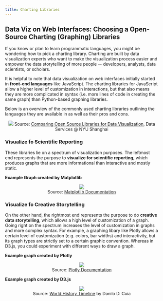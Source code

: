 ```yaml
---
title: Charting Libraries
---
```


## Data Viz on Web Interfaces: Choosing a Open-Source Charting (Graphing) Libraries
If you know or plan to learn programmatic languages, you might be wondering how to pick a charting library. Charting  are built by data visualization experts who want to make the visualization process easier and empower the data storytelling of more people -- developers, analysts, data scientists, or scholars. 

It is helpful to note that data visualization on web interfaces initially started in **front-end languages** like JavaScript. The charting libraries for JavaScript allow a higher level of customization in interactions, but that also means they are more complicated in syntax (i.e. more lines of code in creating the same graph) than Python-based graphing libraries.

Below is an overview of the commonly used charting libraries outlining the languages they are available in as well as their pros and cons.

<p class='caption' align="center">
  <img src="https://user-images.githubusercontent.com/53935081/145172586-ce12fb27-9f10-4581-acf5-57d442a3716f.png">
  Source: <a href='https://docs.google.com/spreadsheets/d/1XRSdNGCteZG7TtLvBydivCGB8VX42iOCtW24c3HbDw0/edit?usp=sharing'>Comparing Open Source Libraries for Data Visualization</a>, Data Services @ NYU Shanghai
</p>

### Visualize fo Scientific Reporting

These libraries lie on a spectrum of visualization purposes. The leftmost end represents the purpose to **visualize for scientific reporting**, which produces graphs that are more informational than interactive and mostly static.

**Example Graph created by Matplotlib**

<p class='caption' align="center">
  <img src="https://user-images.githubusercontent.com/53935081/145172950-048926aa-465c-4cfe-b35d-786c8517cff5.png">
  <br>
  Source: <a href='https://matplotlib.org/stable/gallery/lines_bars_and_markers/barchart.html#sphx-glr-gallery-lines-bars-and-markers-barchart-py'>Matplotlib Documentation</a>
</p>

### Visualize fo Creative Storytelling

On the other hand, the rightmost end represents the purpose to do **creative data storytelling**, which allows a high level of customization of a graph. Going right on the spectrum increases the level of customization in graphs and more complex syntax. For example, a graphing libary like Plotly allows a certain level of customization (e.g. colors, bar widths) and interactivity, but its graph types are strictly set to a certain graphic convention. Whereas in D3.js, you could experiment with different ways to draw a graph.

**Example graph created by Plotly**

<p class='caption' align="center">
  <img src="https://user-images.githubusercontent.com/53935081/145175978-f806fa1b-7505-4770-862e-328371e8d1df.png">
  <br>
  Source: <a href="https://plotly.com/python/bar-charts/">Plotly Documentation</a>
</p>

  
**Example graph created by D3.js**

<p class='caption' align="center">
  <img src="https://user-images.githubusercontent.com/53935081/145175340-cfccbb96-4ed6-4c63-a711-20102716c80e.png">
  <br>
  Source: <a href = "https://observablehq.com/@tezzutezzu/world-history-timeline">World History Timeline</a> by Danilo Di Cuia
</p>
